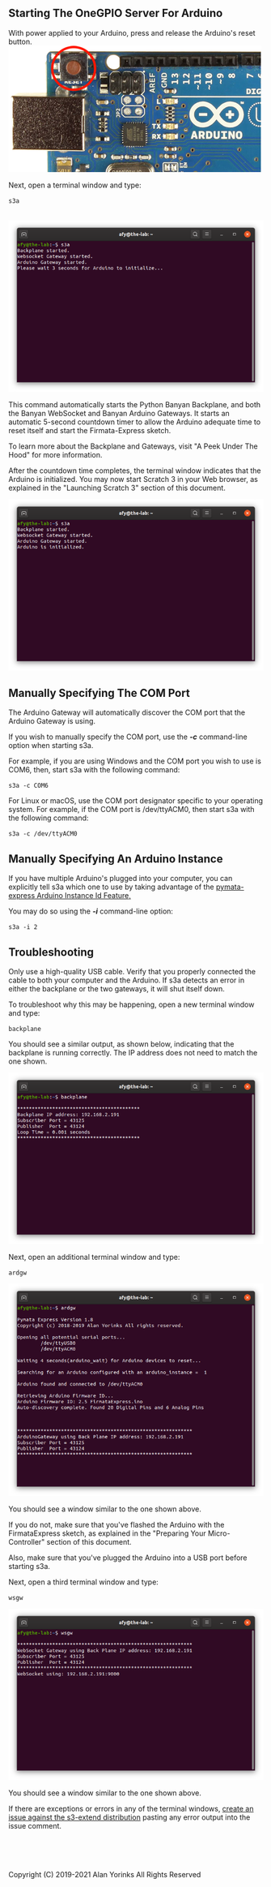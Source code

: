 ## Starting The OneGPIO Server For Arduino

With power applied to your Arduino, press and release the Arduino's reset button.
<img src="../images/ard_reset.png" >

Next, open a terminal window and type:

```
s3a
```

<br>
<img src="../images/s3a-1.png" >

This command automatically starts the Python Banyan Backplane, and both
the Banyan WebSocket and Banyan Arduino Gateways. It starts an automatic 5-second
countdown timer to allow the Arduino adequate time to reset itself and start the 
Firmata-Express sketch.

To learn more about the Backplane and Gateways, visit "A Peek Under The Hood"
 for more information.


After the countdown time completes, the terminal window indicates that the Arduino
is initialized. You may now start Scratch 3 in your Web browser, as explained in the
"Launching Scratch 3" section of this document.

<img src="../images/s3a-2.png" > 


## Manually Specifying The COM Port

The Arduino Gateway will automatically discover the COM port that the Arduino Gateway
is using. 

If you wish to manually specify the COM port, use the **_-c_** command-line option
when starting s3a.

For example, if you are using Windows and the COM port you wish to use is COM6, then,
start s3a with the following command:

```
s3a -c COM6
```

For Linux or macOS, use the COM port designator specific to your operating system. 
For example, if the COM port is /dev/ttyACM0, then start s3a with the following command:

```
s3a -c /dev/ttyACM0
```

## Manually Specifying An Arduino Instance

If you have multiple Arduino's plugged into your computer, you can explicitly
tell s3a which one to use by taking advantage of the 
[pymata-express Arduino Instance Id Feature,](https://mryslab.github.io/pymata-express/firmata_express/)

You may do so using the **_-i_** command-line option:

```
s3a -i 2
```

## Troubleshooting

Only use a high-quality USB cable. Verify that you properly connected the cable to both your computer and the Arduino. 
If s3a detects an error in either the backplane or the two gateways, it will shut itself down. 

To troubleshoot why this may be happening, open a new terminal window and type:

```
backplane
```
You should see a similar output, as shown below, indicating that the
backplane is running correctly. The IP address does not need to match
the one shown.

<img src="../images/backplane.png" >

Next, open an additional terminal window and type:

```
ardgw
```

<img src="../images/ardgw_success.png" >

You should see a window similar to the one shown above.

If you do not, make sure that you've flashed the Arduino with the
FirmataExpress sketch, as explained in the "Preparing Your
Micro-Controller" section of this document.

Also, make sure that you've plugged the Arduino into a USB port before
starting s3a.

Next, open a third terminal window and type:

```
wsgw
```

<img src="../images/wsgwa_success.png" >

You should see a window similar to the one shown above.

If there are exceptions or errors in any of the terminal windows,
[create an issue against the s3-extend distribution](https://github.com/MrYsLab/s3-extend/issues)
pasting any error output into the issue comment.



<br> <br> <br>


Copyright (C) 2019-2021 Alan Yorinks All Rights Reserved
